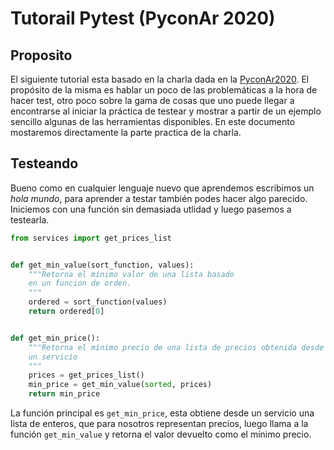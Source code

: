 # Tutorail Pytest (PyconAr 2020)

## Proposito
El siguiente tutorial esta basado en la charla dada en la [PyconAr2020](http://ponerlink.com). 
El propósito de la misma es hablar un poco de las problemáticas a la hora de hacer test, otro poco sobre la gama de cosas que uno puede llegar a encontrarse al iniciar la práctica de testear y mostrar a partir de un ejemplo sencillo algunas de las herramientas disponibles. En este documento
mostaremos directamente la parte practica de la charla.

## Testeando
Bueno como en cualquier lenguaje nuevo que aprendemos escribimos un *hola mundo*, para aprender a testar también podes hacer algo parecido. Iniciemos con una función sin demasiada utlidad y luego pasemos a testearla.

```python {.line-numbers}
from services import get_prices_list


def get_min_value(sort_function, values):
    """Retorna el mínimo valor de una lista basado
    en un funcion de orden.
    """
    ordered = sort_function(values)
    return ordered[0]


def get_min_price():
    """Retorna el mínimo precio de una lista de precios obtenida desde
    un servicio
    """
    prices = get_prices_list()
    min_price = get_min_value(sorted, prices)
    return min_price

```
La función principal es ```get_min_price```, esta obtiene desde un servicio una lista de enteros, que para nosotros representan precios, luego
llama a la función ```get_min_value``` y retorna el valor devuelto como 
el mínimo precio.